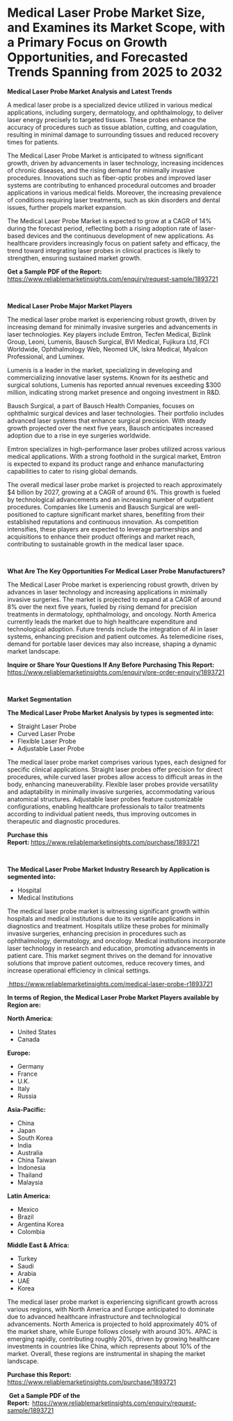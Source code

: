 <p><h1>Medical Laser Probe Market Size, and Examines its Market Scope, with a Primary Focus on Growth Opportunities, and Forecasted Trends Spanning from 2025 to 2032</h1></p><p><strong>Medical Laser Probe Market Analysis and Latest Trends</strong></p>
<p><p>A medical laser probe is a specialized device utilized in various medical applications, including surgery, dermatology, and ophthalmology, to deliver laser energy precisely to targeted tissues. These probes enhance the accuracy of procedures such as tissue ablation, cutting, and coagulation, resulting in minimal damage to surrounding tissues and reduced recovery times for patients. </p><p>The Medical Laser Probe Market is anticipated to witness significant growth, driven by advancements in laser technology, increasing incidences of chronic diseases, and the rising demand for minimally invasive procedures. Innovations such as fiber-optic probes and improved laser systems are contributing to enhanced procedural outcomes and broader applications in various medical fields. Moreover, the increasing prevalence of conditions requiring laser treatments, such as skin disorders and dental issues, further propels market expansion. </p><p>The Medical Laser Probe Market is expected to grow at a CAGR of 14% during the forecast period, reflecting both a rising adoption rate of laser-based devices and the continuous development of new applications. As healthcare providers increasingly focus on patient safety and efficacy, the trend toward integrating laser probes in clinical practices is likely to strengthen, ensuring sustained market growth.</p></p>
<p><strong>Get a Sample PDF of the Report:&nbsp;</strong> <a href="https://www.reliablemarketinsights.com/enquiry/request-sample/1893721?utm_campaign=1894&utm_medium=2&utm_source=Github&utm_content=ia&utm_term=14042025&utm_id=medical-laser-probe">https://www.reliablemarketinsights.com/enquiry/request-sample/1893721</a></p>
<p>&nbsp;</p>
<p><strong>Medical Laser Probe Major Market Players</strong></p>
<p><p>The medical laser probe market is experiencing robust growth, driven by increasing demand for minimally invasive surgeries and advancements in laser technologies. Key players include Emtron, Tecfen Medical, Bizlink Group, Leoni, Lumenis, Bausch Surgical, BVI Medical, Fujikura Ltd, FCI Worldwide, Ophthalmology Web, Neomed UK, Iskra Medical, Myalcon Professional, and Luminex.</p><p>Lumenis is a leader in the market, specializing in developing and commercializing innovative laser systems. Known for its aesthetic and surgical solutions, Lumenis has reported annual revenues exceeding $300 million, indicating strong market presence and ongoing investment in R&D.</p><p>Bausch Surgical, a part of Bausch Health Companies, focuses on ophthalmic surgical devices and laser technologies. Their portfolio includes advanced laser systems that enhance surgical precision. With steady growth projected over the next five years, Bausch anticipates increased adoption due to a rise in eye surgeries worldwide.</p><p>Emtron specializes in high-performance laser probes utilized across various medical applications. With a strong foothold in the surgical market, Emtron is expected to expand its product range and enhance manufacturing capabilities to cater to rising global demands.</p><p>The overall medical laser probe market is projected to reach approximately $4 billion by 2027, growing at a CAGR of around 6%. This growth is fueled by technological advancements and an increasing number of outpatient procedures. Companies like Lumenis and Bausch Surgical are well-positioned to capture significant market shares, benefiting from their established reputations and continuous innovation. As competition intensifies, these players are expected to leverage partnerships and acquisitions to enhance their product offerings and market reach, contributing to sustainable growth in the medical laser space.</p></p>
<p>&nbsp;</p>
<p><strong>What Are The Key Opportunities For Medical Laser Probe Manufacturers?</strong></p>
<p><p>The Medical Laser Probe market is experiencing robust growth, driven by advances in laser technology and increasing applications in minimally invasive surgeries. The market is projected to expand at a CAGR of around 8% over the next five years, fueled by rising demand for precision treatments in dermatology, ophthalmology, and oncology. North America currently leads the market due to high healthcare expenditure and technological adoption. Future trends include the integration of AI in laser systems, enhancing precision and patient outcomes. As telemedicine rises, demand for portable laser devices may also increase, shaping a dynamic market landscape.</p></p>
<p><strong>Inquire or Share Your Questions If Any Before Purchasing This Report:</strong> <a href="https://www.reliablemarketinsights.com/enquiry/pre-order-enquiry/1893721?utm_campaign=1894&utm_medium=2&utm_source=Github&utm_content=ia&utm_term=14042025&utm_id=medical-laser-probe">https://www.reliablemarketinsights.com/enquiry/pre-order-enquiry/1893721</a></p>
<p>&nbsp;</p>
<p><strong>Market Segmentation</strong></p>
<p><strong>The Medical Laser Probe Market Analysis by types is segmented into:</strong></p>
<p><ul><li>Straight Laser Probe</li><li>Curved Laser Probe</li><li>Flexible Laser Probe</li><li>Adjustable Laser Probe</li></ul></p>
<p><p>The medical laser probe market comprises various types, each designed for specific clinical applications. Straight laser probes offer precision for direct procedures, while curved laser probes allow access to difficult areas in the body, enhancing maneuverability. Flexible laser probes provide versatility and adaptability in minimally invasive surgeries, accommodating various anatomical structures. Adjustable laser probes feature customizable configurations, enabling healthcare professionals to tailor treatments according to individual patient needs, thus improving outcomes in therapeutic and diagnostic procedures.</p></p>
<p><strong>Purchase this Report:&nbsp;</strong><a href="https://www.reliablemarketinsights.com/purchase/1893721?utm_campaign=1894&utm_medium=2&utm_source=Github&utm_content=ia&utm_term=14042025&utm_id=medical-laser-probe">https://www.reliablemarketinsights.com/purchase/1893721</a></p>
<p>&nbsp;</p>
<p><strong>The Medical Laser Probe Market Industry Research by Application is segmented into:</strong></p>
<p><ul><li>Hospital</li><li>Medical Institutions</li></ul></p>
<p><p>The medical laser probe market is witnessing significant growth within hospitals and medical institutions due to its versatile applications in diagnostics and treatment. Hospitals utilize these probes for minimally invasive surgeries, enhancing precision in procedures such as ophthalmology, dermatology, and oncology. Medical institutions incorporate laser technology in research and education, promoting advancements in patient care. This market segment thrives on the demand for innovative solutions that improve patient outcomes, reduce recovery times, and increase operational efficiency in clinical settings.</p></p>
<p><a href="https://www.reliablemarketinsights.com/medical-laser-probe-r1893721?utm_campaign=1894&utm_medium=2&utm_source=Github&utm_content=ia&utm_term=14042025&utm_id=medical-laser-probe">&nbsp;https://www.reliablemarketinsights.com/medical-laser-probe-r1893721</a></p>
<p><strong>In terms of Region, the Medical Laser Probe Market Players available by Region are:</strong></p>
<p>
    <p> <strong> North America: </strong>
        <ul>
            <li>United States</li>
            <li>Canada</li>
        </ul>
        </p> 
    <p> <strong> Europe: </strong>
        <ul>
            <li>Germany</li>
            <li>France</li>
            <li>U.K.</li>
            <li>Italy</li>
            <li>Russia</li>
        </ul>
        </p> 
    <p> <strong> Asia-Pacific: </strong>
        <ul>
            <li>China</li>
            <li>Japan</li>
            <li>South Korea</li>
            <li>India</li>
            <li>Australia</li>
            <li>China Taiwan</li>
            <li>Indonesia</li>
            <li>Thailand</li>
            <li>Malaysia</li>
        </ul>
        </p> 
    <p> <strong> Latin America: </strong>
        <ul>
            <li>Mexico</li>
            <li>Brazil</li>
            <li>Argentina Korea</li>
            <li>Colombia</li>
        </ul>
        </p> 
    <p> <strong> Middle East & Africa: </strong>
        <ul>
            <li>Turkey</li>
            <li>Saudi</li>
            <li>Arabia</li>
            <li>UAE</li>
            <li>Korea</li>
        </ul>
    </p>
    </p>
<p><p>The medical laser probe market is experiencing significant growth across various regions, with North America and Europe anticipated to dominate due to advanced healthcare infrastructure and technological advancements. North America is projected to hold approximately 40% of the market share, while Europe follows closely with around 30%. APAC is emerging rapidly, contributing roughly 20%, driven by growing healthcare investments in countries like China, which represents about 10% of the market. Overall, these regions are instrumental in shaping the market landscape.</p></p>
<p><strong>Purchase this Report: </strong><a href="https://www.reliablemarketinsights.com/purchase/1893721?utm_campaign=1894&utm_medium=2&utm_source=Github&utm_content=ia&utm_term=14042025&utm_id=medical-laser-probe">https://www.reliablemarketinsights.com/purchase/1893721</a></p>
<p>&nbsp;<strong>Get a Sample PDF of the Report:&nbsp;&nbsp;</strong><a href="https://www.reliablemarketinsights.com/enquiry/request-sample/1893721?utm_campaign=1894&utm_medium=2&utm_source=Github&utm_content=ia&utm_term=14042025&utm_id=medical-laser-probe">https://www.reliablemarketinsights.com/enquiry/request-sample/1893721</a></p>
<p><strong></strong></p>
<p><p></p><p></p><p></p></p>